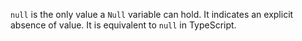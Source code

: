 `null` is the only value a `Null` variable can hold.
It indicates an explicit absence of value.
It is equivalent to `null` in TypeScript.
